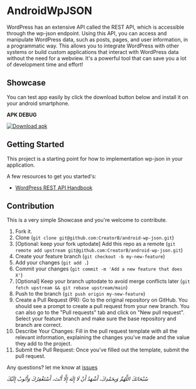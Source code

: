 # AndroidWpJSON

WordPress has an extensive API called the REST API, which is accessible through the wp-json endpoint. Using this API, you can access and manipulate WordPress data, such as posts, pages, and user information, in a programmatic way. This allows you to integrate WordPress with other systems or build custom applications that interact with WordPress data without the need for a webview. It's a powerful tool that can save you a lot of development time and effort!

## Showcase

You can test app easily by click the download button below and install it on your android smartphone.

<!-- BEGIN LATEST DOWNLOAD BUTTON -->
**APK DEBUG**

[![Download apk](https://custom-icon-badges.demolab.com/badge/-Download-blue?style=for-the-badge&logo=download&logoColor=white "Download apk")](https://raw.githubusercontent.com/CreatorB/android-wp-json/main/showcase/app-debug.apk)
<!-- END LATEST DOWNLOAD BUTTON -->

## Getting Started

This project is a starting point for how to implementation wp-json in your application.

A few resources to get you started's:

- [WordPress REST API Handbook](https://developer.wordpress.org/rest-api/reference/posts/)

## Contribution

This is a very simple Showcase and you're welcome to contribute.

1. Fork it.
2. Clone (`git clone git@github.com:CreatorB/android-wp-json.git`) 
3. [Optional: keep your fork uptodate] Add this repo as a remote (`git remote add upstream git@github.com:CreatorB/android-wp-json.git`)
4. Create your feature branch (`git checkout -b my-new-feature`)
5. Add your changes (`git add .`)
6. Commit your changes (`git commit -m 'Add a new feature that does X'`)
7. [Optional] Keep your branch uptodate to avoid merge conflicts later (`git fetch upstream && git rebase upstream/main`)
8. Push to the branch (`git push origin my-new-feature`)
9. Create a Pull Request (PR): Go to the original repository on GitHub. You should see a prompt to create a pull request from your new branch. You can also go to the "Pull requests" tab and click on "New pull request". Select your feature branch and make sure the base repository and branch are correct.
10. Describe Your Changes: Fill in the pull request template with all the relevant information, explaining the changes you've made and the value they add to the project.
11. Submit the Pull Request: Once you've filled out the template, submit the pull request.

Any questions? let me know at [issues](https://github.com/CreatorB/android-wp-json/issues)

_سُبْحَانَكَ اللَّهُمَّ وَبِحَمْدِكَ، أَشْهَدُ أَنْ لَا إِلَهَ إِلَّا أَنْتَ، أَسْتَغْفِرُكَ وَأَتُوبُ إِلَيْكَ_